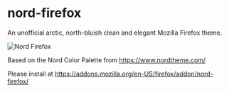# nord-firefox
An unofficial arctic, north-bluish clean and elegant Mozilla Firefox theme.

![Nord Firefox](https://addons.mozilla.org/user-media/version-previews/full/3867/3867453.svg?modified=1633470378)

Based on the Nord Color Palette from https://www.nordtheme.com/

Please install at https://addons.mozilla.org/en-US/firefox/addon/nord-firefox/
